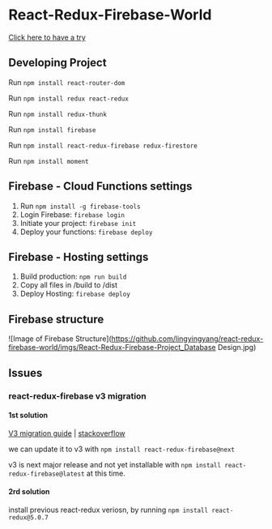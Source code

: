 # React-Redux-Firebase-World
[Click here to have a try](https://react-redux-firebase-world.web.app/)

## Developing Project
Run `npm install react-router-dom`

Run `npm install redux react-redux`

Run `npm install redux-thunk`

Run `npm install firebase`

Run `npm install react-redux-firebase redux-firestore`

Run `npm install moment`

## Firebase - Cloud Functions settings
1. Run `npm install -g firebase-tools`
2. Login Firebase: `firebase login`
3. Initiate your project: `firebase init`
4. Deploy your functions: `firebase deploy`

## Firebase - Hosting settings

1. Build production: `npm run build`
2. Copy all files in /build to /dist
3. Deploy Hosting: `firebase deploy`

## Firebase structure
![Image of Firebase Structure](https://github.com/lingyingyang/react-redux-firebase-world/imgs/React-Redux-Firebase-Project_Database Design.jpg)

## Issues
### react-redux-firebase v3 migration
#### 1st solution
[V3 migration guide](http://docs.react-redux-firebase.com/history/v3.0.0/docs/v3-migration-guide.html) | [stackoverflow](https://stackoverflow.com/questions/53872757/react-redux-v6-a-v3-version-of-react-redux-firebase-is-required)

we can update it to v3 with `npm install react-redux-firebase@next`

v3 is next major release and not yet installable with `npm install react-redux-firebase@latest` at this time.
#### 2rd solution
install previous react-redux veriosn, by running `npm install react-redux@5.0.7`